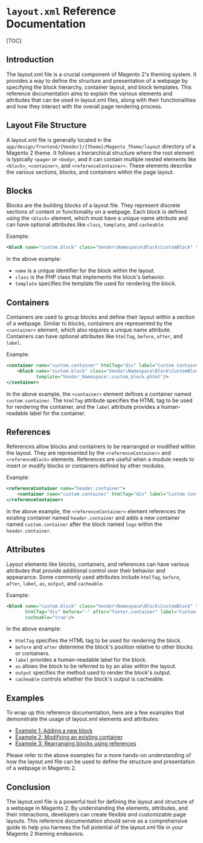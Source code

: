 # `layout.xml` Reference Documentation

[TOC]

## Introduction

The layout.xml file is a crucial component of Magento 2's theming system. It provides a way to define the structure and
presentation of a webpage by specifying the block hierarchy, container layout, and block templates. This reference
documentation aims to explain the various elements and attributes that can be used in layout.xml files, along with their
functionalities and how they interact with the overall page rendering process.

## Layout File Structure

A layout.xml file is generally located in the `app/design/frontend/{Vendor}/{Theme}/Magento_Theme/layout` directory of a
Magento 2 theme. It follows a hierarchical structure where the root element is typically `<page>` or `<body>`, and it
can contain multiple nested elements like `<block>`, `<container>`, and `<referenceContainer>`. These elements describe
the various sections, blocks, and containers within the page layout.

## Blocks

Blocks are the building blocks of a layout file. They represent discrete sections of content or functionality on a
webpage. Each block is defined using the `<block>` element, which must have a unique name attribute and can have
optional attributes like `class`, `template`, and `cacheable`.

Example:

```xml
<block name="custom.block" class="Vendor\Namespace\Block\CustomBlock" template="Vendor_Namespace::custom_block.phtml"/>
```

In the above example:

- `name` is a unique identifier for the block within the layout.
- `class` is the PHP class that implements the block's behavior.
- `template` specifies the template file used for rendering the block.

## Containers

Containers are used to group blocks and define their layout within a section of a webpage. Similar to blocks, containers
are represented by the `<container>` element, which also requires a unique name attribute. Containers can have optional
attributes like `htmlTag`, `before`, `after`, and `label`.

Example:

```xml
<container name="custom.container" htmlTag="div" label="Custom Container">
    <block name="custom.block" class="Vendor\Namespace\Block\CustomBlock"
           template="Vendor_Namespace::custom_block.phtml"/>
</container>
```

In the above example, the `<container>` element defines a container named `custom.container`. The `htmlTag` attribute
specifies the HTML tag to be used for rendering the container, and the `label` attribute provides a human-readable label
for the container.

## References

References allow blocks and containers to be rearranged or modified within the layout. They are represented by
the `<referenceContainer>` and `<referenceBlock>` elements. References are useful when a module needs to insert or
modify blocks or containers defined by other modules.

Example:

```xml
<referenceContainer name="header.container">
    <container name="custom.container" htmlTag="div" label="Custom Container" after="logo"/>
</referenceContainer>
```

In the above example, the `<referenceContainer>` element references the existing container named `header.container` and
adds a new container named `custom.container` after the block named `logo` within the `header.container`.

## Attributes

Layout elements like blocks, containers, and references can have various attributes that provide additional control over
their behavior and appearance. Some commonly used attributes
include `htmlTag`, `before`, `after`, `label`, `as`, `output`, and `cacheable`.

Example:

```xml
<block name="custom.block" class="Vendor\Namespace\Block\CustomBlock" template="Vendor_Namespace::custom_block.phtml"
       htmlTag="div" before="-" after="footer.container" label="Custom Block" as="custom.block.alias" output="toHtml"
       cacheable="true"/>
```

In the above example:

- `htmlTag` specifies the HTML tag to be used for rendering the block.
- `before` and `after` determine the block's position relative to other blocks or containers.
- `label` provides a human-readable label for the block.
- `as` allows the block to be referred to by an alias within the layout.
- `output` specifies the method used to render the block's output.
- `cacheable` controls whether the block's output is cacheable.

## Examples

To wrap up this reference documentation, here are a few examples that demonstrate the usage of layout.xml elements and
attributes:

- [Example 1: Adding a new block](examples/example1.xml)
- [Example 2: Modifying an existing container](examples/example2.xml)
- [Example 3: Rearranging blocks using references](examples/example3.xml)

Please refer to the above examples for a more hands-on understanding of how the layout.xml file can be used to define
the structure and presentation of a webpage in Magento 2.

## Conclusion

The layout.xml file is a powerful tool for defining the layout and structure of a webpage in Magento 2. By understanding
the elements, attributes, and their interactions, developers can create flexible and customizable page layouts. This
reference documentation should serve as a comprehensive guide to help you harness the full potential of the layout.xml
file in your Magento 2 theming endeavors.
